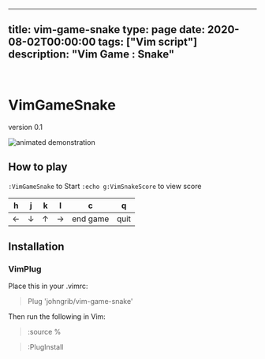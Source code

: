 
---
title: vim-game-snake
type: page
date: 2020-08-02T00:00:00
tags: ["Vim script"]
description: "Vim Game : Snake"
---


<br>

# VimGameSnake

version 0.1

![animated demonstration](https://cloud.githubusercontent.com/assets/1855714/25851103/5c40d8c2-34ff-11e7-93b2-e161d973e4c8.gif)

## How to play

`:VimGameSnake` to Start
`:echo g:VimSnakeScore` to view score

h   | j   | k   | l   | c        | q
--- | --- | --- | --- | ---      | ---
←   |↓    |↑    |→    | end game | quit

## Installation

### VimPlug

Place this in your .vimrc:

> Plug 'johngrib/vim-game-snake'

Then run the following in Vim:

> :source %

> :PlugInstall


